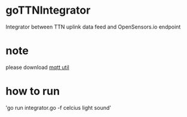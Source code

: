 # goTTNIntegrator
Integrator between TTN uplink data feed and OpenSensors.io endpoint

# note
please download [mqtt util](http://www.github.com/captainvera/go-utils)

# how to run

'go run integrator.go -f celcius light sound'
